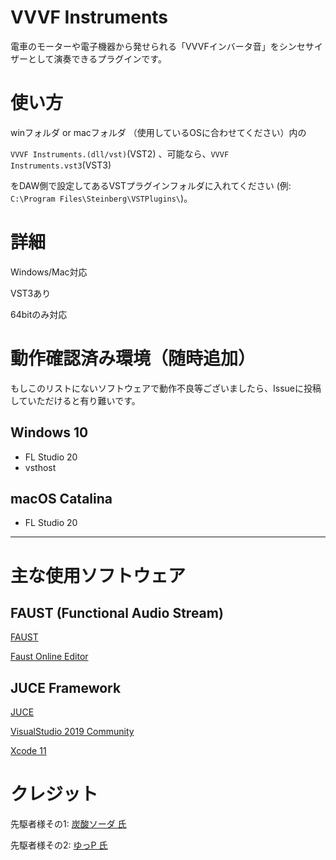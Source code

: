 # VVVF Instruments
電車のモーターや電子機器から発せられる「VVVFインバータ音」をシンセサイザーとして演奏できるプラグインです。

# 使い方
winフォルダ or macフォルダ （使用しているOSに合わせてください）内の

```VVVF Instruments.(dll/vst)```(VST2) 、可能なら、```VVVF Instruments.vst3```(VST3)

をDAW側で設定してあるVSTプラグインフォルダに入れてください (例: ```C:\Program Files\Steinberg\VSTPlugins\```)。

# 詳細
Windows/Mac対応

VST3あり

64bitのみ対応

# 動作確認済み環境（随時追加）
もしこのリストにないソフトウェアで動作不良等ございましたら、Issueに投稿していただけると有り難いです。
## Windows 10
- FL Studio 20
- vsthost

## macOS Catalina
- FL Studio 20

---

# 主な使用ソフトウェア

## FAUST (Functional Audio Stream)

[FAUST](https://faust.grame.fr/)

[Faust Online Editor](https://fausteditor.grame.fr/)

## JUCE Framework

[JUCE](https://juce.com/)

[VisualStudio 2019 Community](https://visualstudio.microsoft.com/ja/vs/community/)

[Xcode 11](https://developer.apple.com/jp/xcode/)

# クレジット
先駆者様その1: [炭酸ソーダ 氏](https://twitter.com/na2co3_ftw/status/1231590516665376768?s=20)

先駆者様その2: [ゆっP 氏](https://twitter.com/yuppii5/status/1255108635958493189?s=20)
